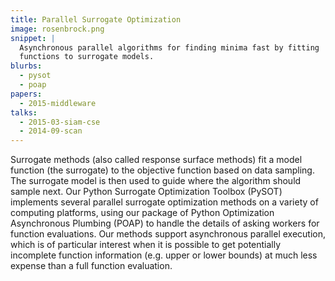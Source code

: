 ```yaml
---
title: Parallel Surrogate Optimization
image: rosenbrock.png
snippet: |
  Asynchronous parallel algorithms for finding minima fast by fitting
  functions to surrogate models.
blurbs:
  - pysot
  - poap
papers:
  - 2015-middleware
talks:
  - 2015-03-siam-cse
  - 2014-09-scan
---
```


Surrogate methods (also called response surface methods) fit a model
function (the surrogate) to the objective function based on data
sampling.  The surrogate model is then used to guide where the algorithm
should sample next.  Our Python Surrogate Optimization Toolbox (PySOT)
implements several parallel surrogate optimization methods on a variety
of computing platforms, using our package of Python Optimization
Asynchronous Plumbing (POAP) to handle the details of asking workers
for function evaluations.  Our methods support asynchronous parallel
execution, which is of particular interest when it is possible to get
potentially incomplete function information (e.g. upper or lower bounds)
at much less expense than a full function evaluation.
